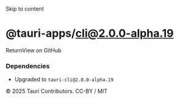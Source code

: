 Skip to content
# @tauri-apps/cli@2.0.0-alpha.19
ReturnView on GitHub
### Dependencies
  * Upgraded to `tauri-cli@2.0.0-alpha.19`


© 2025 Tauri Contributors. CC-BY / MIT
